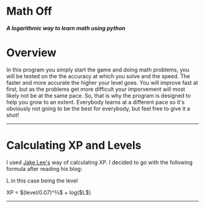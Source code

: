 Math Off
==============

***A logarithmic way to learn math using python***

# Overview
In this program you simply start the game and doing math problems, you will be tested on the the accuracy at which you solve and the speed. The faster and more accurate the higher your level goes. You will improve fast at first, but as the problems get more difficult your imporvement will most likely not be at the same pace. So, that is why the program is designed to help you grow to an extent. Everybody learns at a different pace so it's obviously not going to be the best for everybody, but feel free to give it a shot!

---

# Calculating XP and Levels
I used [Jake Lee's](https://blog.jakelee.co.uk/converting-levels-into-xp-vice-versa/) way of calculating XP. I decided to go with the following formula after reading his blog:

L in this case being the level

 XP = \$(level/0.07)^⅔$ + log(\$L$)



---
